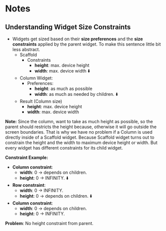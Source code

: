 # Notes

## Understanding Widget Size Constraints

- Widgets get sized based on their **size preferences** and the **size constraints** applied by the parent widget. To make this sentence little bit less abstract.
  - Scaffold
    - Constraints
      - **height**: max. device height
      - **width**: max. device width
⬇️
  - Column Widget:
    - Preferences:
      - **height**: as much as possible
      - **width**: as much as needed by children.
⬇️
  - Result (Column size)
    - **height**: max. device height
    - **width**: max. device width

**Note:** Since the column, want to take as much height as possible, so the parent should restricts the height because, otherwise it will go outside the screen boundaries.
That is why we have no problem if a Column is used directly inside of a Scaffold widget. Because Scaffold widget turns out to constrain the height and the width to maximum device height or width.
But every widget has different constraints for its child widget.

**Constraint Example:**

- **Column constraint**:
  - **width**: 0 → depends on children.
  - **height**: 0 → INFINITY.
⬇️
- **Row constraint**:
  - **width**: 0 → INFINITY.
  - **height**: 0 → depends on children.
⬇️
- **Column constraint**:
  - **width**: 0 → depends on children.
  - **height**: 0 → INFINITY.

**Problem**: No height constraint from parent.
